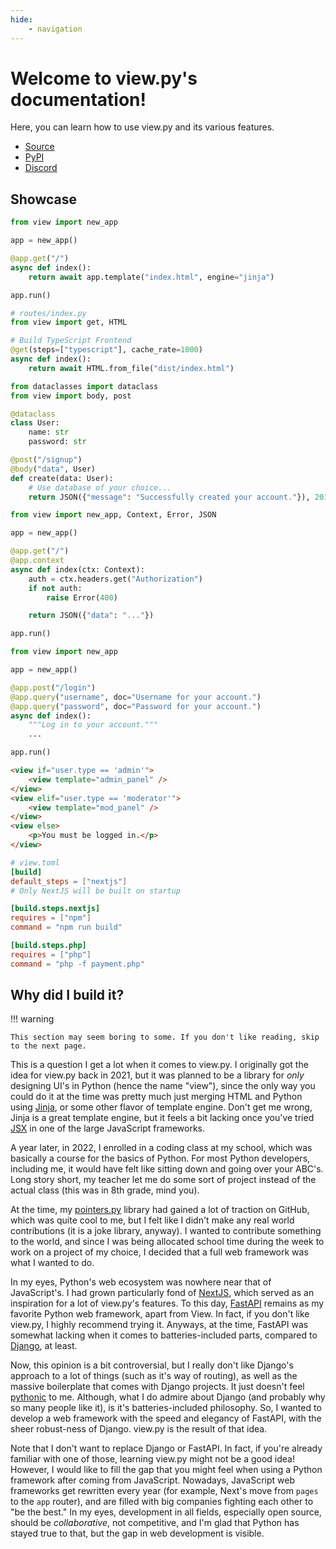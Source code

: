 ```yaml
---
hide:
    - navigation
---
```


# Welcome to view.py's documentation!

Here, you can learn how to use view.py and its various features.

-   [Source](https://github.com/ZeroIntensity/view.py)
-   [PyPI](https://pypi.org/project/view.py)
-   [Discord](https://discord.gg/tZAfuWAbm2)

## Showcase

```py
from view import new_app

app = new_app()

@app.get("/")
async def index():
    return await app.template("index.html", engine="jinja")

app.run()
```

```py
# routes/index.py
from view import get, HTML

# Build TypeScript Frontend
@get(steps=["typescript"], cache_rate=1000)
async def index():
    return await HTML.from_file("dist/index.html")
```

```py
from dataclasses import dataclass
from view import body, post

@dataclass
class User:
    name: str
    password: str

@post("/signup")
@body("data", User)
def create(data: User):
    # Use database of your choice...
    return JSON({"message": "Successfully created your account."}), 201
```

```py
from view import new_app, Context, Error, JSON

app = new_app()

@app.get("/")
@app.context
async def index(ctx: Context):
    auth = ctx.headers.get("Authorization")
    if not auth:
        raise Error(400)

    return JSON({"data": "..."})

app.run()
```

```py
from view import new_app

app = new_app()

@app.post("/login")
@app.query("username", doc="Username for your account.")
@app.query("password", doc="Password for your account.")
async def index():
    """Log in to your account."""
    ...

app.run()
```

```html
<view if="user.type == 'admin'">
    <view template="admin_panel" />
</view>
<view elif="user.type == 'moderator'">
    <view template="mod_panel" />
</view>
<view else>
    <p>You must be logged in.</p>
</view>
```

```toml
# view.toml
[build]
default_steps = ["nextjs"]
# Only NextJS will be built on startup

[build.steps.nextjs]
requires = ["npm"]
command = "npm run build"

[build.steps.php]
requires = ["php"]
command = "php -f payment.php"
```

## Why did I build it?

!!! warning

    This section may seem boring to some. If you don't like reading, skip to the next page.

This is a question I get a lot when it comes to view.py. I originally got the idea for view.py back in 2021, but it was planned to be a library for _only_ designing UI's in Python (hence the name "view"), since the only way you could do it at the time was pretty much just merging HTML and Python using [Jinja](https://jinja.palletsprojects.com/en/3.1.x/), or some other flavor of template engine. Don't get me wrong, Jinja is a great template engine, but it feels a bit lacking once you've tried [JSX](https://react.dev/learn/writing-markup-with-jsx) in one of the large JavaScript frameworks.

A year later, in 2022, I enrolled in a coding class at my school, which was basically a course for the basics of Python. For most Python developers, including me, it would have felt like sitting down and going over your ABC's. Long story short, my teacher let me do some sort of project instead of the actual class (this was in 8th grade, mind you).

At the time, my [pointers.py](https://github.com/ZeroIntensity/pointers.py) library had gained a lot of traction on GitHub, which was quite cool to me, but I felt like I didn't make any real world contributions (it is a joke library, anyway). I wanted to contribute something to the world, and since I was being allocated school time during the week to work on a project of my choice, I decided that a full web framework was what I wanted to do.

In my eyes, Python's web ecosystem was nowhere near that of JavaScript's. I had grown particularly fond of [NextJS](https://nextjs.org/), which served as an inspiration for a lot of view.py's features. To this day, [FastAPI](https://fastapi.tiangolo.com/) remains as my favorite Python web framework, apart from View. In fact, if you don't like view.py, I highly recommend trying it. Anyways, at the time, FastAPI was somewhat lacking when it comes to batteries-included parts, compared to [Django](https://www.djangoproject.com/), at least.

Now, this opinion is a bit controversial, but I really don't like Django's approach to a lot of things (such as it's way of routing), as well as the massive boilerplate that comes with Django projects. It just doesn't feel [pythonic](https://ifunny.co/picture/other-programmers-python-programmer-that-s-not-the-most-pythonic-EUE0IBzz8) to me. Although, what I do admire about Django (and probably why so many people like it), is it's batteries-included philosophy. So, I wanted to develop a web framework with the speed and elegancy of FastAPI, with the sheer robust-ness of Django. view.py is the result of that idea.

Note that I don't want to replace Django or FastAPI. In fact, if you're already familiar with one of those, learning view.py might not be a good idea! However, I would like to fill the gap that you might feel when using a Python framework after coming from JavaScript. Nowadays, JavaScript web frameworks get rewritten every year (for example, Next's move from `pages` to the `app` router), and are filled with big companies fighting each other to "be the best." In my eyes, development in all fields, especially open source, should be _collaborative_, not competitive, and I'm glad that Python has stayed true to that, but the gap in web development is visible.
